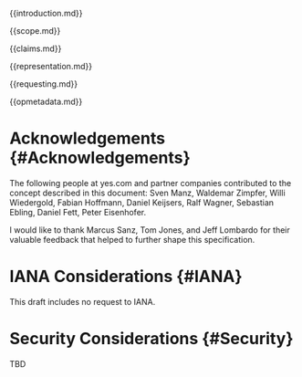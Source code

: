 
{{introduction.md}}

{{scope.md}}

{{claims.md}}

{{representation.md}}

{{requesting.md}}

{{opmetadata.md}}

# Acknowledgements {#Acknowledgements}
      
The following people at yes.com and partner companies contributed to the concept described in this document: Sven Manz, Waldemar Zimpfer, Willi Wiedergold, Fabian Hoffmann, Daniel Keijsers, Ralf Wagner, Sebastian Ebling, Daniel Fett, Peter Eisenhofer.
      
I would like to thank Marcus Sanz, Tom Jones, and Jeff Lombardo for their valuable feedback that helped to further shape this specification.
    

# IANA Considerations {#IANA}
      
This draft includes no request to IANA.
    

# Security Considerations {#Security}
      
TBD
    
